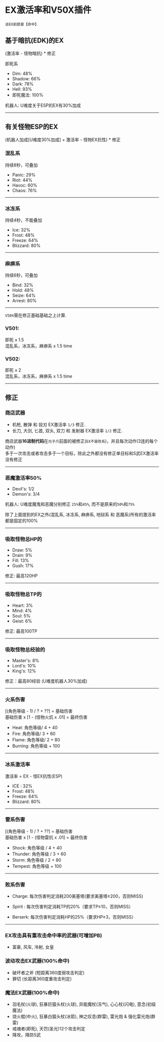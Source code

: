 # EX激活率和V50X插件

`谈EX前提是【命中】`


## 基于暗抗(EDK)的EX

(激活率 - 怪物暗抗) * 修正

即死系  
- Dim: 48%
- Shadow: 66%
- Dark: 78%
- Hell: 93%
- 即死魔法: 100%

机器人: U难度关于ESP的EX有30%加成

--- 

## 有关怪物ESP的EX  

(机器人加成\[U难度30%加成\] + 激活率 - 怪物EX抗性) * 修正

### 混乱系  
持续8秒，可叠加
- Panic: 29%
- Riot: 44%
- Havoc: 60%
- Chaos: 76%

---

### 冰冻系  
持续4秒，不能叠加
- Ice: 32%
- Frost: 48%
- Freeze: 64%
- Blizzard: 80%

---

### 麻痹系  
持续6秒，可叠加
- Bind: 32%
- Hold: 48%
- Seize: 64%
- Arrest: 80%

---

`V50X`需在修正基础基础之上计算.

### V501:  
即死 x 1.5  
混乱系，冰冻系，麻痹系 x 1.5 time

### V502:  
即死 x 2  
混乱系，冰冻系，麻痹系 x 1.5 time

---

## 修正

### 商店武器
- 机枪, 散弹 和 投刃 EX激活率 `1/3` 修正.
- 长刀, 大剑, 匕首, 双头, 双刀 和 发射器 EX激活率 `1/2` 修正.

商店武器**16进制代码**在`光子爪`前面的被修正(`EX不是败系`)，并且每次动作(3连的每个动作)  
多于一次攻击或者攻击多于一个目标，除此之外都没有修正单目标和S武EX激活率没有修正

---
### 恶魔激活率50%
- Devil's: 1/2 
- Demon's: 3/4

机器人: U难度魔鬼和恶魔分别修正 `25%`和`45%`, 而不是原来的`50%`和`75%`

除了上面提到的EX之外(混乱系, 冰冻系, 麻痹系, 地狱系 和 恶魔系)所有的激活率都是固定的100%

---

### 吸取怪物总HP的  
- Draw: 5%
- Drain: 9%
- Fill: 13%
- Gush: 17%

修正: 最高120HP

--- 

### 吸取怪物总TP的  
- Heart: 3%
- Mind: 4%
- Soul: 5%
- Geist: 6%

修正: 最高100TP

---

### 吸取怪物总经验的
- Master's: 8%
- Lord's: 10%
- King's: 12%

修正：最高80经验 (U难度机器人30%加成)

---

### 火系伤害  
\[(角色等级 - 1) / ? + ??\] = 基础伤害  
基础伤害 x \[1 - (怪物火炕 x .01\] = 最终伤害
- Heat: 角色等级/ 4 + 40
- Fire: 角色等级/ 3 + 60
- Flame: 角色等级/ 2 + 80
- Burning: 角色等级 + 100

---

### 冰系激活率  
激活率 = EX - 怪EX抗性(ESP)  
- ICE : 32%
- Frost: 48%
- Freeze: 64%
- Blizzard: 80%

---

### 雷系伤害
\[(角色等级 - 1) / ? + ??\] = 基础伤害  
基础伤害 x \[1 - (怪物雷抗 x .01\] = 最终伤害  
- Shock: 角色等级 / 4 + 40
- Thunder: 角色等级 / 3 + 60
- Storm: 角色等级 / 2 + 80
- Tempest: 角色等级 + 100

--- 

### 败系伤害
- Charge: 每次伤害判定消耗200美塞塔(要求美塞塔≥200，否则MISS)

- Spirit : 每次伤害判定消耗TP的20%（要求TP≥10，否则MISS）

- Berserk: 每次伤害判定消耗HP的25%（要求HP≥3，否则MISS）

---

### EX攻击具有重攻击命中率的武器(可增加PB)  
- 富豪, 风车, 冷射, 女皇


### 波动攻击EX武器(100%命中)  
- 破坏者之斧 (短距离360度弱攻击判定)
- 罪切 (长距离360度重攻击判定)


### 魔法EX武器(100%命中)
- 羽毛杖(火球), 狂暴巨猿头杖(火球), 异能魔杖(冻气), 心心杖(闪电), 意念(初级魔法)
- 烧火棍(中火), 狂暴白猿头杖(冰箭), 神之叹息(群雷), 雷光炮 & 强化雷光炮(群雷)
- 戒魂者(即死), 天罚(圣光)12个攻击判定
- 降攻，降防S武